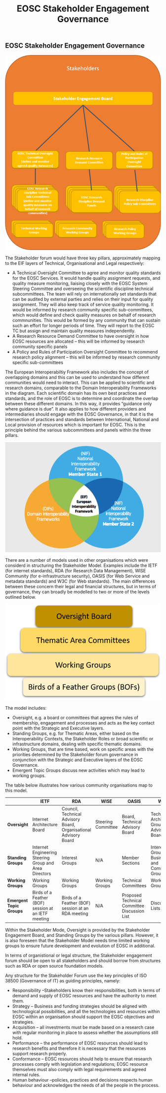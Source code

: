 ﻿---
title: EOSC Stakeholder Engagement Governance
menu: EOSC Stakeholder Engagement Governance
parent: GovernanceModel.md
weight: 2
---

EOSC Stakeholder Engagement Governance
----------------------
![Stakeholder Governance](assets/StakeholdersOverview.png)

The Stakeholder forum would have three key pillars, approximately mapping to the EIF layers of Technical, Organisational and Legal respectively:

* A Technical Oversight Committee to agree and monitor quality standards for the EOSC Services. It would handle quality assignment requests, and quality measure monitoring, liaising closely with the EOSC System Steering Committee and overseeing the scientific discipline technical subcommittees. The team will rely on internationally set standards that can be audited by external parties and relies on their input for quality assignment. They will also keep track of service quality monitoring. It would be informed by research community specific sub-committees, which would define and check quality measures on behalf of research commnunities. This would be formed by any community that can sustain such an effort for longer periods of time. They will report to the EOSC TC but assign and maintain quality measures independently.
* A Research Resource Demand Committee to have oversight in how EOSC resources are allocated – this will be informed by research community specific panels
* A Policy and Rules of Participation Oversight Committee to recommend research policy alignment – this will be informed by research community specific sub-committees

The European Interoperabiltiy Framework also includes the concept of overlapping domains and this can be used to understand how different communities would need to interact. This can be applied to scientific and research domains, comparable to the Domain Interoperability Frameworks in the diagram. Each scientific domain has its own best practices and standards, and the role of EOSC is to determine and coordinate the overlap between these different domains. In this way, it provides “guidance only where guidance is due”. It also applies to how different providers and intermediaries should engage with the EOSC Governance, in that it is the intersection of practices and standards between International, National and Local provision of resources which is important for EOSC. This is the principle behind the various subcommittees and panels within the three pillars.

![European Interoperability Framework](assets/EuropeanInteroperabilityFramework.png)

There are a number of models used in other organisations which were considerd in structuring the Stakeholder Model. Examples include the IETF  (for internet standards), RDA  (for Research Data Management), WISE Community  (for e-infrastructure security), OASIS  (for Web Service and metadata standards) and W3C  (for Web standards). The main differences between these concern their legal and financial structures, but in terms of governance, they can broadly be modelled to two or more of the levels outlined below.
 
![Stakeholder Forum Governance outline](assets/StakeholderForumGovernanceOutline.png)

The model includes:
* Oversight, e.g. a board or committees that agrees the rules of membership, engagement and processes and acts as the key contact point with the Strategic and Executive layers.
* Standing Groups, e.g. for Thematic Areas, either based on the Interoperability Contexts, the Stakeholder Roles or broad scientific or infrastructure domains, dealing with specific thematic domains. 
* Working Groups, that are time based, work on specific areas with the priorities determined by the Stakeholder forum governance in conjunction with the Strategic and Executive layers of the EOSC Governance. 
* Emergent Topic Groups discuss new activities which may lead to working groups. 

The table below illustrates how various community organisations map to this model.

|   | IETF | RDA | WISE | OASIS | W3C |
|---|------|-----|------|-------|-----|
| **Oversight** | Internet Architecture Board | Council, Technical Advisory Board, Organisational Advisory Board | Steering Committee | Board, Technical Advisory Board | Technical Architecture Group, Advisory Board |
| **Standing Groups** |	Internet Engineering Steering Group and Area Directors | Interest Groups | N/A | Member Sections | Interest Groups, Business and Community Groups |
| **Working Groups** | Working Groups | Working Groups | Working Groups | Technical Committees | Working Groups |
| **Emergent Topic Groups** | Birds of a Feather (BOF) session at an IETF meeting | Birds of a Feather (BOF) session at an RDA meeting | N/A | Proposed Technical Committee Discussion List | Discussion Lists |

Within the Stakeholder Mode, Oversight is provided by the Stakeholder Engagement Board, and Standing Groups by the various pillars. However, it is also foreseen that the Stakeholder Model needs time limited working groups to ensure future development and evolution of EOSC in additional.

In terms of organistional or legal structure, the Stakeholder engagement forum should be open to all stakeholders and should borrow from structures such as RDA or open source foundation models.

Any structure for the Stakeholder Forum use the key principles of ISO 38500 (Governance of IT)  as guiding principles, namely:
* Responsibility –Stakeholders know their responsibilities, both in terms of demand and supply of EOSC resources and have the authority to meet them.
* Strategy – Business and funding strategies should be aligned with technological possibilities, and all the technologies and resources within EOSC within an organisation should support the EOSC objectives and strategies.
* Acquisition – all investments must be made based on a research case with regular monitoring in place to assess whether the assumptions still hold.
* Performance – the performance of EOSC resources should lead to research benefits and therefore it is necessary that the resources support research properly.
* Conformance – EOSC resources should help to ensure that research processes comply with legislation and regulations; EOSC resource themselves must also comply with legal requirements and agreed internal rules.
* Human behaviour –policies, practices and decisions respects human behaviour and acknowledges the needs of all the people in the process.


